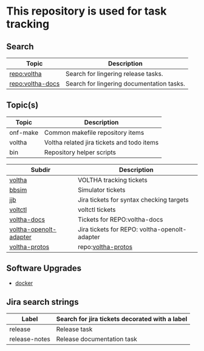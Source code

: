 This repository is used for task tracking
=========================================

Search
------

| Topic     | Description                                |
| --------- | -------------------------------------------|
| [repo:voltha](https://jira.opencord.org/browse/VOL-5226?jql=labels%20IN%20(release-notes)%20AND%20(resolution%20IS%20EMPTY)) | Search for lingering release tasks. |
| [repo:voltha-docs](https://jira.opencord.org/browse/VOL-5226?jql=labels%20IN%20(release)%20AND%20(resolution%20IS%20EMPTY))  | Search for lingering documentation tasks. |

Topic(s)
--------

| Topic     | Description                                |
| --------- | -------------------------------------------|
| onf-make  | Common makefile repository items           |
| voltha    | Voltha related jira tickets and todo items |
| bin       | Repository helper scripts                  |

| Subdir    | Description                                |
| --------- | -------------------------------------------|
| [voltha](voltha/README.md)          | VOLTHA tracking tickets              |
| [bbsim](voltha/bbsim/README.md)     | Simulator tickets                    |
| [jjb](voltha/jjb/README.md)         | Jira tickets for syntax checking targets |
| [voltctl](voltha/votlctl/README.md) | voltctl tickets                      | 
| [voltha-docs](voltha/voltha-docs/README.md)     | Tickets for REPO:voltha-docs |
| [voltha-openolt-adapter](voltha/voltha-openolt-adapter/README.md)  | Jira tickets for REPO: voltha-openolt-adapter |
| [voltha-protos](voltha/voltha-protos/README.md)  | repo:[voltha-protos](https://gerrit.opencord.org/plugins/gitiles/voltha-protos) |

Software Upgrades
-----------------

- [docker](upgrades/README.md)

Jira search strings
-------------------

| Label         | Search for jira tickets decorated with a label |
| ------------- | -----------------------------------------------|
| release       | Release task                                   |
| release-notes | Release documentation task                     |
